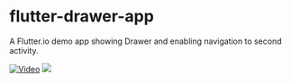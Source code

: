 # flutter-drawer-app
A Flutter.io demo app showing Drawer and enabling navigation to second activity.

[![Video](https://flic.kr/p/UjkcDJ)](https://youtu.be/Pt9z3s22WTg)
[![](https://img.youtube.com/vi/VID/0.jpg)](https://www.youtube.com/watch?v=VID)
